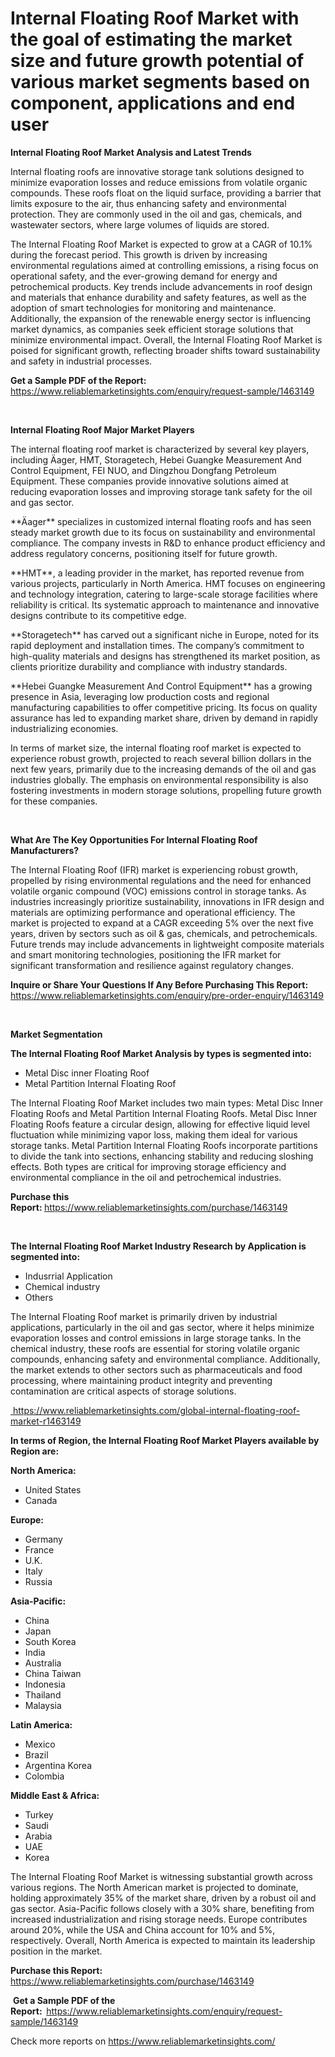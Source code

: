<p><h1>Internal Floating Roof Market with the goal of estimating the market size and future growth potential of various market segments based on component, applications and end user</h1></p><p><strong>Internal Floating Roof Market Analysis and Latest Trends</strong></p>
<p><p>Internal floating roofs are innovative storage tank solutions designed to minimize evaporation losses and reduce emissions from volatile organic compounds. These roofs float on the liquid surface, providing a barrier that limits exposure to the air, thus enhancing safety and environmental protection. They are commonly used in the oil and gas, chemicals, and wastewater sectors, where large volumes of liquids are stored.</p><p>The Internal Floating Roof Market is expected to grow at a CAGR of 10.1% during the forecast period. This growth is driven by increasing environmental regulations aimed at controlling emissions, a rising focus on operational safety, and the ever-growing demand for energy and petrochemical products. Key trends include advancements in roof design and materials that enhance durability and safety features, as well as the adoption of smart technologies for monitoring and maintenance. Additionally, the expansion of the renewable energy sector is influencing market dynamics, as companies seek efficient storage solutions that minimize environmental impact. Overall, the Internal Floating Roof Market is poised for significant growth, reflecting broader shifts toward sustainability and safety in industrial processes.</p></p>
<p><strong>Get a Sample PDF of the Report:&nbsp;</strong> <a href="https://www.reliablemarketinsights.com/enquiry/request-sample/1463149?utm_campaign=2135&utm_medium=2&utm_source=Github&utm_content=ia&utm_term=18022025&utm_id=internal-floating-roof">https://www.reliablemarketinsights.com/enquiry/request-sample/1463149</a></p>
<p>&nbsp;</p>
<p><strong>Internal Floating Roof Major Market Players</strong></p>
<p><p>The internal floating roof market is characterized by several key players, including Äager, HMT, Storagetech, Hebei Guangke Measurement And Control Equipment, FEI NUO, and Dingzhou Dongfang Petroleum Equipment. These companies provide innovative solutions aimed at reducing evaporation losses and improving storage tank safety for the oil and gas sector.</p><p>**Äager** specializes in customized internal floating roofs and has seen steady market growth due to its focus on sustainability and environmental compliance. The company invests in R&D to enhance product efficiency and address regulatory concerns, positioning itself for future growth.</p><p>**HMT**, a leading provider in the market, has reported revenue from various projects, particularly in North America. HMT focuses on engineering and technology integration, catering to large-scale storage facilities where reliability is critical. Its systematic approach to maintenance and innovative designs contribute to its competitive edge.</p><p>**Storagetech** has carved out a significant niche in Europe, noted for its rapid deployment and installation times. The company’s commitment to high-quality materials and designs has strengthened its market position, as clients prioritize durability and compliance with industry standards.</p><p>**Hebei Guangke Measurement And Control Equipment** has a growing presence in Asia, leveraging low production costs and regional manufacturing capabilities to offer competitive pricing. Its focus on quality assurance has led to expanding market share, driven by demand in rapidly industrializing economies.</p><p>In terms of market size, the internal floating roof market is expected to experience robust growth, projected to reach several billion dollars in the next few years, primarily due to the increasing demands of the oil and gas industries globally. The emphasis on environmental responsibility is also fostering investments in modern storage solutions, propelling future growth for these companies.</p></p>
<p>&nbsp;</p>
<p><strong>What Are The Key Opportunities For Internal Floating Roof Manufacturers?</strong></p>
<p><p>The Internal Floating Roof (IFR) market is experiencing robust growth, propelled by rising environmental regulations and the need for enhanced volatile organic compound (VOC) emissions control in storage tanks. As industries increasingly prioritize sustainability, innovations in IFR design and materials are optimizing performance and operational efficiency. The market is projected to expand at a CAGR exceeding 5% over the next five years, driven by sectors such as oil & gas, chemicals, and petrochemicals. Future trends may include advancements in lightweight composite materials and smart monitoring technologies, positioning the IFR market for significant transformation and resilience against regulatory changes.</p></p>
<p><strong>Inquire or Share Your Questions If Any Before Purchasing This Report:</strong> <a href="https://www.reliablemarketinsights.com/enquiry/pre-order-enquiry/1463149?utm_campaign=2135&utm_medium=2&utm_source=Github&utm_content=ia&utm_term=18022025&utm_id=internal-floating-roof">https://www.reliablemarketinsights.com/enquiry/pre-order-enquiry/1463149</a></p>
<p>&nbsp;</p>
<p><strong>Market Segmentation</strong></p>
<p><strong>The Internal Floating Roof Market Analysis by types is segmented into:</strong></p>
<p><ul><li>Metal Disc inner Floating Roof</li><li>Metal Partition Internal Floating Roof</li></ul></p>
<p><p>The Internal Floating Roof Market includes two main types: Metal Disc Inner Floating Roofs and Metal Partition Internal Floating Roofs. Metal Disc Inner Floating Roofs feature a circular design, allowing for effective liquid level fluctuation while minimizing vapor loss, making them ideal for various storage tanks. Metal Partition Internal Floating Roofs incorporate partitions to divide the tank into sections, enhancing stability and reducing sloshing effects. Both types are critical for improving storage efficiency and environmental compliance in the oil and petrochemical industries.</p></p>
<p><strong>Purchase this Report:&nbsp;</strong><a href="https://www.reliablemarketinsights.com/purchase/1463149?utm_campaign=2135&utm_medium=2&utm_source=Github&utm_content=ia&utm_term=18022025&utm_id=internal-floating-roof">https://www.reliablemarketinsights.com/purchase/1463149</a></p>
<p>&nbsp;</p>
<p><strong>The Internal Floating Roof Market Industry Research by Application is segmented into:</strong></p>
<p><ul><li>Indusrrial Application</li><li>Chemical industry</li><li>Others</li></ul></p>
<p><p>The Internal Floating Roof market is primarily driven by industrial applications, particularly in the oil and gas sector, where it helps minimize evaporation losses and control emissions in large storage tanks. In the chemical industry, these roofs are essential for storing volatile organic compounds, enhancing safety and environmental compliance. Additionally, the market extends to other sectors such as pharmaceuticals and food processing, where maintaining product integrity and preventing contamination are critical aspects of storage solutions.</p></p>
<p><a href="https://www.reliablemarketinsights.com/global-internal-floating-roof-market-r1463149?utm_campaign=2135&utm_medium=2&utm_source=Github&utm_content=ia&utm_term=18022025&utm_id=internal-floating-roof">&nbsp;https://www.reliablemarketinsights.com/global-internal-floating-roof-market-r1463149</a></p>
<p><strong>In terms of Region, the Internal Floating Roof Market Players available by Region are:</strong></p>
<p>
    <p> <strong> North America: </strong>
        <ul>
            <li>United States</li>
            <li>Canada</li>
        </ul>
        </p> 
    <p> <strong> Europe: </strong>
        <ul>
            <li>Germany</li>
            <li>France</li>
            <li>U.K.</li>
            <li>Italy</li>
            <li>Russia</li>
        </ul>
        </p> 
    <p> <strong> Asia-Pacific: </strong>
        <ul>
            <li>China</li>
            <li>Japan</li>
            <li>South Korea</li>
            <li>India</li>
            <li>Australia</li>
            <li>China Taiwan</li>
            <li>Indonesia</li>
            <li>Thailand</li>
            <li>Malaysia</li>
        </ul>
        </p> 
    <p> <strong> Latin America: </strong>
        <ul>
            <li>Mexico</li>
            <li>Brazil</li>
            <li>Argentina Korea</li>
            <li>Colombia</li>
        </ul>
        </p> 
    <p> <strong> Middle East & Africa: </strong>
        <ul>
            <li>Turkey</li>
            <li>Saudi</li>
            <li>Arabia</li>
            <li>UAE</li>
            <li>Korea</li>
        </ul>
    </p>
    </p>
<p><p>The Internal Floating Roof Market is witnessing substantial growth across various regions. The North American market is projected to dominate, holding approximately 35% of the market share, driven by a robust oil and gas sector. Asia-Pacific follows closely with a 30% share, benefiting from increased industrialization and rising storage needs. Europe contributes around 20%, while the USA and China account for 10% and 5%, respectively. Overall, North America is expected to maintain its leadership position in the market.</p></p>
<p><strong>Purchase this Report: </strong><a href="https://www.reliablemarketinsights.com/purchase/1463149?utm_campaign=2135&utm_medium=2&utm_source=Github&utm_content=ia&utm_term=18022025&utm_id=internal-floating-roof">https://www.reliablemarketinsights.com/purchase/1463149</a></p>
<p>&nbsp;<strong>Get a Sample PDF of the Report:&nbsp;&nbsp;</strong><a href="https://www.reliablemarketinsights.com/enquiry/request-sample/1463149?utm_campaign=2135&utm_medium=2&utm_source=Github&utm_content=ia&utm_term=18022025&utm_id=internal-floating-roof">https://www.reliablemarketinsights.com/enquiry/request-sample/1463149</a></p>
<p><strong></strong></p>
<p>Check more reports on <a href="https://www.reliablemarketinsights.com/?utm_campaign=2135&utm_medium=2&utm_source=Github&utm_content=ia&utm_term=18022025&utm_id=internal-floating-roof">https://www.reliablemarketinsights.com/</a></p>
